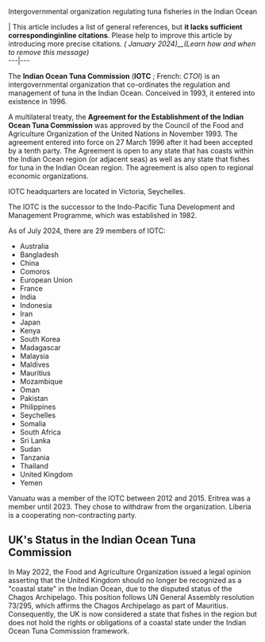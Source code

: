 Intergovernmental organization regulating tuna fisheries in the Indian Ocean

| This article includes a list of general references, but **it lacks
sufficient correspondinginline citations**. Please help to improve this
article by introducing more precise citations. _( January 2024)__(Learn how
and when to remove this message)_  
---|---  
  
The **Indian Ocean Tuna Commission** (**IOTC** ; French: _CTOI_) is an
intergovernmental organization that co-ordinates the regulation and management
of tuna in the Indian Ocean. Conceived in 1993, it entered into existence in
1996.

A multilateral treaty, the **Agreement for the Establishment of the Indian
Ocean Tuna Commission** was approved by the Council of the Food and
Agriculture Organization of the United Nations in November 1993. The agreement
entered into force on 27 March 1996 after it had been accepted by a tenth
party. The Agreement is open to any state that has coasts within the Indian
Ocean region (or adjacent seas) as well as any state that fishes for tuna in
the Indian Ocean region. The agreement is also open to regional economic
organizations.

IOTC headquarters are located in Victoria, Seychelles.

The IOTC is the successor to the Indo-Pacific Tuna Development and Management
Programme, which was established in 1982.

As of July 2024, there are 29 members of IOTC:

  * Australia
  * Bangladesh
  * China
  * Comoros
  * European Union
  * France
  * India
  * Indonesia
  * Iran
  * Japan
  * Kenya
  * South Korea
  * Madagascar
  * Malaysia
  * Maldives
  * Mauritius
  * Mozambique
  * Oman
  * Pakistan
  * Philippines
  * Seychelles
  * Somalia
  * South Africa
  * Sri Lanka
  * Sudan
  * Tanzania
  * Thailand
  * United Kingdom
  * Yemen

Vanuatu was a member of the IOTC between 2012 and 2015. Eritrea was a member
until 2023. They chose to withdraw from the organization. Liberia is a
cooperating non-contracting party.

## UK's Status in the Indian Ocean Tuna Commission

In May 2022, the Food and Agriculture Organization issued a legal opinion
asserting that the United Kingdom should no longer be recognized as a "coastal
state" in the Indian Ocean, due to the disputed status of the Chagos
Archipelago. This position follows UN General Assembly resolution 73/295,
which affirms the Chagos Archipelago as part of Mauritius. Consequently, the
UK is now considered a state that fishes in the region but does not hold the
rights or obligations of a coastal state under the Indian Ocean Tuna
Commission framework.